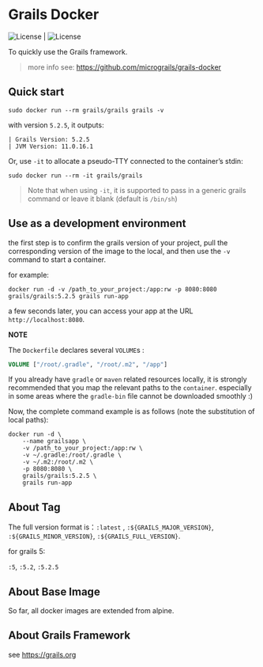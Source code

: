 # Grails Docker

![License](https://img.shields.io/badge/license-Apache%202.0-blue) | ![License](https://img.shields.io/badge/grails-5.2.3-green)

To quickly use the Grails framework.

> more info see: https://github.com/micrograils/grails-docker

## Quick start

```shell
sudo docker run --rm grails/grails grails -v
```

with version `5.2.5`, it outputs:

```shell
| Grails Version: 5.2.5
| JVM Version: 11.0.16.1
```

Or, use `-it` to allocate a pseudo-TTY connected to the container’s stdin:

```shell
sudo docker run --rm -it grails/grails
```

> Note that when using `-it`, it is supported to pass in a generic grails command or leave it blank (default is `/bin/sh`)



## Use as a development environment

the first step is to confirm the grails version of your project, pull the corresponding version of the image to the local, and then use the `-v` command to start a container.

for example:

```
docker run -d -v /path_to_your_project:/app:rw -p 8080:8080 grails/grails:5.2.5 grails run-app
```

a few seconds later, you can access your app at the URL `http://localhost:8080`.

**NOTE**

The `Dockerfile` declares several `VOLUME`s :

```dockerfile
VOLUME ["/root/.gradle", "/root/.m2", "/app"]
```

If you already have `gradle` or `maven` related resources locally, it is strongly recommended that you map the relevant paths to the `container`. especially in some areas where the `gradle-bin` file cannot be downloaded smoothly :)

Now, the complete command example is as follows (note the substitution of local paths):

```shell
docker run -d \
    --name grailsapp \
    -v /path_to_your_project:/app:rw \
    -v ~/.gradle:/root/.gradle \
    -v ~/.m2:/root/.m2 \
    -p 8080:8080 \
    grails/grails:5.2.5 \
    grails run-app
```

## About Tag

The full version format is：`:latest` , `:${GRAILS_MAJOR_VERSION}`, `:${GRAILS_MINOR_VERSION}`, `:${GRAILS_FULL_VERSION}`.

for grails 5:

`:5`, `:5.2`, `:5.2.5`

## About Base Image

So far, all docker images are extended from alpine.

## About Grails Framework

see https://grails.org

 
